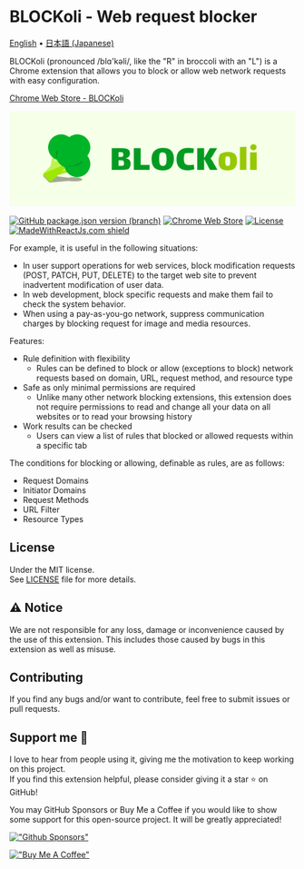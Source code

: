 # BLOCKoli - Web request blocker

[English](./README.md) •
[日本語 (Japanese)](./README.ja.md)

BLOCKoli (pronounced /blɑ'kəli/, like the "R" in broccoli with an "L") is
a Chrome extension that allows you to block or allow web network requests with
easy configuration.

[Chrome Web Store - BLOCKoli](https://chrome.google.com/webstore/detail/blockoli/fekkdhfmnpifpdgipnkjgfaalcffdeih)

[![BLOCKoli](./images/brand.png)](https://chrome.google.com/webstore/detail/blockoli/fekkdhfmnpifpdgipnkjgfaalcffdeih)

[![GitHub package.json version (branch)](https://img.shields.io/github/package-json/v/dash14/BLOCKoli/main?label=Version)](./package.json)
[![Chrome Web Store](https://img.shields.io/chrome-web-store/v/fekkdhfmnpifpdgipnkjgfaalcffdeih?label=Chrome%20Web%20Store)](https://chrome.google.com/webstore/detail/blockoli/fekkdhfmnpifpdgipnkjgfaalcffdeih)
[![License](https://img.shields.io/github/license/dash14/BLOCKoli)](./LICENSE)
[![MadeWithReactJs.com shield](https://madewithreactjs.com/storage/repo-shields/4660-shield.svg)](https://madewithreactjs.com/p/blockoli/shield-link)

For example, it is useful in the following situations:
* In user support operations for web services, block modification requests (POST, PATCH, PUT, DELETE) to the target web site to prevent inadvertent modification of user data.
* In web development, block specific requests and make them fail to check the system behavior.
* When using a pay-as-you-go network, suppress communication charges by blocking request for image and media resources.

Features:
* Rule definition with flexibility
  * Rules can be defined to block or allow (exceptions to block) network requests based on domain, URL, request method, and resource type
* Safe as only minimal permissions are required
  * Unlike many other network blocking extensions, this extension does not require permissions to read and change all your data on all websites or to read your browsing history
* Work results can be checked
  * Users can view a list of rules that blocked or allowed requests within a specific tab

The conditions for blocking or allowing, definable as rules, are as follows:
* Request Domains
* Initiator Domains
* Request Methods
* URL Filter
* Resource Types


## License

Under the MIT license.  
See [LICENSE](./LICENSE) file for more details.


## ⚠ Notice

We are not responsible for any loss, damage or inconvenience caused by
the use of this extension. This includes those caused by bugs in this
extension as well as misuse.

## Contributing

If you find any bugs and/or want to contribute, feel free to submit issues or pull requests.

## Support me 🌟

I love to hear from people using it, giving me the motivation to keep working on this project.  
If you find this extension helpful, please consider giving it a star ⭐ on GitHub!

You may GitHub Sponsors or Buy Me a Coffee if you would like to show some support for this open-source project. It will be greatly appreciated!

[!["Github Sponsors"](https://img.shields.io/badge/sponsor-30363D?style=for-the-badge&logo=GitHub-Sponsors&logoColor=#EA4AAA)](https://github.com/sponsors/dash14)

[!["Buy Me A Coffee"](https://www.buymeacoffee.com/assets/img/custom_images/orange_img.png)](https://www.buymeacoffee.com/dash14.ack)
